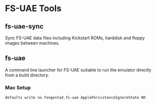 # FS-UAE Tools

## fs-uae-sync

Sync FS-UAE data files including Kickstart ROMs, harddisk and floppy images
between machines.

## fs-uae

A command line launcher for FS-UAE suitable to run the emulator directly
from a build directory.

### Mac Setup

```
defaults write no.fengestad.fs-uae ApplePersistenceIgnoreState NO
```

